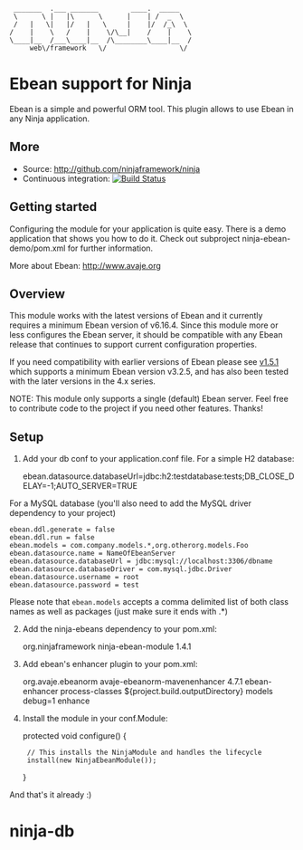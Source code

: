      _______  .___ _______        ____.  _____   
     \      \ |   |\      \      |    | /  _  \  
     /   |   \|   |/   |   \     |    |/  /_\  \
    /    |    \   /    |    \/\__|    /    |    \
    \____|__  /___\____|__  /\________\____|__  /
         web\/framework   \/                  \/



Ebean support for Ninja
=======================
Ebean is a simple and powerful ORM tool.
This plugin allows to use Ebean in any Ninja
application.

More
----

 * Source: http://github.com/ninjaframework/ninja
 * Continuous integration: [![Build Status](https://api.travis-ci.org/ninjaframework/ninja-ebean.svg)](https://travis-ci.org/ninjaframework/ninja-ebean)


Getting started
---------------
Configuring the module for your application is quite easy. There
is a demo application that shows you how to do it.
Check out subproject ninja-ebean-demo/pom.xml for
further information.

More about Ebean: http://www.avaje.org

Overview
--------

This module works with the latest versions of Ebean and it currently requires a
minimum Ebean version of v6.16.4. Since this module more or less configures the Ebean server,
it should be compatible with any Ebean release that continues to support current
configuration properties.

If you need compatibility with earlier versions of Ebean please see [v1.5.1](https://github.com/ninjaframework/ninja-ebean/releases/tag/ninja-ebean-1.5.1) which supports a minimum Ebean version v3.2.5, and has also been tested with the later versions
in the 4.x series.

NOTE: This module only supports a single (default) Ebean server.  Feel free to
contribute code to the project if you need other features. Thanks!

Setup
-----

1) Add your db conf to your application.conf file. For a simple H2 database:

    ebean.datasource.databaseUrl=jdbc:h2:testdatabase:tests;DB_CLOSE_DELAY=-1;AUTO_SERVER=TRUE

For a MySQL database (you'll also need to add the MySQL driver dependency to
your project)

    ebean.ddl.generate = false
    ebean.ddl.run = false
    ebean.models = com.company.models.*,org.otherorg.models.Foo
    ebean.datasource.name = NameOfEbeanServer
    ebean.datasource.databaseUrl = jdbc:mysql://localhost:3306/dbname
    ebean.datasource.databaseDriver = com.mysql.jdbc.Driver
    ebean.datasource.username = root
    ebean.datasource.password = test


Please note that <code>ebean.models</code> accepts a comma delimited list of
both class names as well as packages (just make sure it ends with .*)

2) Add the ninja-ebeans dependency to your pom.xml:

    <dependency>
        <groupId>org.ninjaframework</groupId>
        <artifactId>ninja-ebean-module</artifactId>
        <version>1.4.1</version>
    </dependency>

3) Add ebean's enhancer plugin to your pom.xml:

    <plugin>
        <groupId>org.avaje.ebeanorm</groupId>
        <artifactId>avaje-ebeanorm-mavenenhancer</artifactId>
        <version>4.7.1</version>
        <executions>
            <execution>
                <id>ebean-enhancer</id>
                <phase>process-classes</phase>
                <configuration>
                    <classSource>${project.build.outputDirectory}</classSource>
                    <packages>models</packages>
                    <transformArgs>debug=1</transformArgs>
                </configuration>
                <goals>
                    <goal>enhance</goal>
                </goals>
            </execution>
        </executions>
    </plugin>

4) Install the module in your conf.Module:

    protected void configure() {

        // This installs the NinjaModule and handles the lifecycle
        install(new NinjaEbeanModule());
    }


And that's it already :)
# ninja-db
